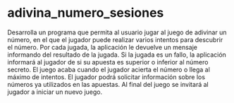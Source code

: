 # adivina_numero_sesiones
Desarrolla un programa que permita al usuario jugar al juego de adivinar un número, en el que el jugador puede 
realizar varios intentos para descubrir el número. Por cada jugada,  la aplicación le devuelve un 
mensaje informando del resultado de la jugada. Si la 
jugada es un fallo, la aplicación informará al jugador de si su apuesta es superior 
o inferior al número secreto. El juego acaba cuando el jugador acierta el número o 
llega al máximo de intentos.
El jugador podrá solicitar información sobre los números ya utilizados en las apuestas.
Al final del juego se invitará al jugador a iniciar un nuevo juego.

